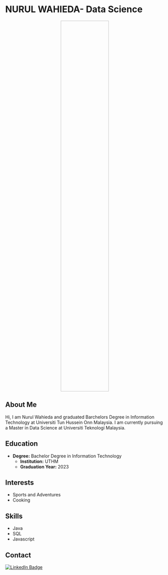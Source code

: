 # NURUL WAHIEDA- Data Science

<p align="center">
  <img " width="30%" height="30%">
</p>


## About Me
Hi, I am Nurul Wahieda and graduated Barchelors Degree in Information Technology at Universiti Tun Hussein Onn Malaysia. I am currently pursuing a Master in Data Science at Universiti Teknologi Malaysia.


## Education

- **Degree:** Bachelor Degree in Information Technology
  - **Institution:** UTHM
  - **Graduation Year:** 2023
  

## Interests
- Sports and Adventures
- Cooking

## Skills
- Java
- SQL
- Javascript

## Contact
<div>
<a href="https://www.linkedin.com/in/nurul-wahieda-757727182//">
    <img src="https://img.shields.io/badge/LinkedIn-blue?style=for-the-badge&logo=linkedin&logoColor=white" alt="LinkedIn Badge"/>
  </a>
 
  </a>
</div>
